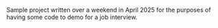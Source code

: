 Sample project written over a weekend in April 2025 for the purposes of having some code to demo for a job interview.
